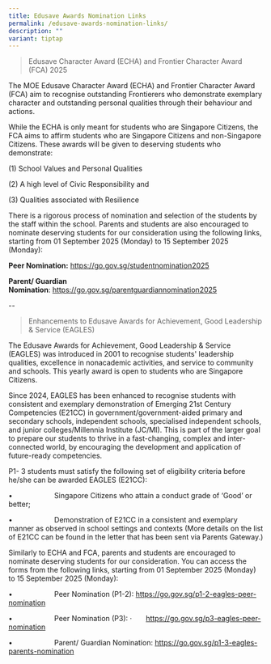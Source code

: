 ```yaml
---
title: Edusave Awards Nomination Links
permalink: /edusave-awards-nomination-links/
description: ""
variant: tiptap
---
```

<blockquote>
<p>Edusave Character Award (ECHA) and Frontier Character Award (FCA) 2025</p>
</blockquote>
<p>The MOE Edusave Character Award (ECHA) and Frontier Character Award (FCA)
aim to recognise outstanding Frontierers who demonstrate exemplary character
and outstanding personal qualities through their behaviour and actions.</p>
<p>While the ECHA is only meant for students who are Singapore Citizens,
the FCA aims to affirm students who are Singapore Citizens and non-Singapore
Citizens. These awards will be given to deserving students who demonstrate:</p>
<p>(1) School Values and Personal Qualities</p>
<p>(2) A high level of Civic Responsibility and</p>
<p>(3) Qualities associated with Resilience</p>
<p>There is a rigorous process of nomination and selection of the students
by the staff within the school. Parents and students are also encouraged
to nominate deserving students for our consideration using the following
links, starting from 01 September 2025 (Monday) to 15 September 2025 (Monday):</p>
<p><strong>Peer Nomination:</strong>&nbsp;<a href="https://go.gov.sg/studentnomination2025" rel="noopener" target="_blank">https://go.gov.sg/studentnomination2025</a>
</p>
<p><strong>Parent/ Guardian Nomination</strong>:&nbsp;<a href="https://go.gov.sg/parentguardiannomination2025" rel="noopener" target="_blank">https://go.gov.sg/parentguardiannomination2025</a>
</p>
<p>--</p>
<blockquote>
<p>Enhancements to Edusave Awards for Achievement, Good Leadership &amp;
Service (EAGLES)</p>
</blockquote>
<p>The Edusave Awards for Achievement, Good Leadership &amp; Service (EAGLES)
was introduced in 2001 to recognise students' leadership qualities, excellence
in nonacademic activities, and service to community and schools. This yearly
award is open to students who are Singapore Citizens.</p>
<p>Since 2024, EAGLES has been enhanced to recognise students with consistent
and exemplary demonstration of Emerging 21st Century Competencies (E21CC)
in government/government-aided primary and secondary schools, independent
schools, specialised independent schools, and junior colleges/Millennia
Institute (JC/MI). This is part of the larger goal to prepare our students
to thrive in a fast-changing, complex and inter-connected world, by encouraging
the development and application of future-ready competencies.</p>
<p>P1- 3 students must satisfy the following set of eligibility criteria
before he/she can be awarded EAGLES (E21CC):</p>
<p>•&nbsp;&nbsp;&nbsp;&nbsp;&nbsp;&nbsp;&nbsp;&nbsp;&nbsp;&nbsp;&nbsp;&nbsp;&nbsp;&nbsp;&nbsp;&nbsp;&nbsp;&nbsp;&nbsp;&nbsp;
Singapore Citizens who attain a conduct grade of ‘Good’ or better;</p>
<p>•&nbsp;&nbsp;&nbsp;&nbsp;&nbsp;&nbsp;&nbsp;&nbsp;&nbsp;&nbsp;&nbsp;&nbsp;&nbsp;&nbsp;&nbsp;&nbsp;&nbsp;&nbsp;&nbsp;&nbsp;
Demonstration of E21CC in a consistent and exemplary manner as observed
in school settings and contexts (More details on the list of E21CC can
be found in the letter that has been sent via Parents Gateway.)</p>
<p>Similarly to ECHA and FCA, parents and students are encouraged to nominate
deserving students for our consideration. You can access the forms from
the following links, starting from 01 September 2025 (Monday) to 15 September
2025 (Monday):</p>
<p>•&nbsp;&nbsp;&nbsp;&nbsp;&nbsp;&nbsp;&nbsp;&nbsp;&nbsp;&nbsp;&nbsp;&nbsp;&nbsp;&nbsp;&nbsp;&nbsp;&nbsp;&nbsp;&nbsp;&nbsp;
Peer Nomination (P1-2): <a href="https://go.gov.sg/p1-2-eagles-peer-nomination" rel="noopener noreferrer nofollow" target="_blank">https://go.gov.sg/p1-2-eagles-peer-nomination</a>
</p>
<p>•&nbsp;&nbsp;&nbsp;&nbsp;&nbsp;&nbsp;&nbsp;&nbsp;&nbsp;&nbsp;&nbsp;&nbsp;&nbsp;&nbsp;&nbsp;&nbsp;&nbsp;&nbsp;&nbsp;&nbsp;
Peer Nomination (P3): ·&nbsp;&nbsp;&nbsp;&nbsp;&nbsp;&nbsp; <a href="https://go.gov.sg/p3-eagles-peer-nomination" rel="noopener noreferrer nofollow" target="_blank">https://go.gov.sg/p3-eagles-peer-nomination</a>
</p>
<p>•&nbsp;&nbsp;&nbsp;&nbsp;&nbsp;&nbsp;&nbsp;&nbsp;&nbsp;&nbsp;&nbsp;&nbsp;&nbsp;&nbsp;&nbsp;&nbsp;&nbsp;&nbsp;&nbsp;&nbsp;
Parent/ Guardian Nomination: <a href="https://go.gov.sg/p1-3-eagles-parents-nomination" rel="noopener noreferrer nofollow" target="_blank">https://go.gov.sg/p1-3-eagles-parents-nomination</a>
</p>
<p></p>
<p></p>
<p></p>
<p></p>
<p></p>
<p></p>
